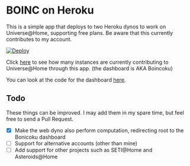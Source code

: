 # BOINC on Heroku

This is a simple app that deploys to two Heroku dynos to work on Universe@Home, supporting free plans. Be aware that this currently contributes to my account.

[![Deploy](https://www.herokucdn.com/deploy/button.svg)](https://heroku.com/deploy)

Click [here](http://boincoku.herokuapp.com/) to see how many instances are currently contributing to Universe@Home through this app. (the dashboard is AKA Boincoku)

You can look at the code for the dashboard [here](https://github.com/CrazyPython/boinc-dashboard-heroku).

## Todo
These things can be improved. I may add them in my spare time, but feel free to send a Pull Request.

 - [x] Make the web dyno also perform computation, redirecting root to the Bonicoku dashboard
 - [ ] Support for alternative accounts (other than mine)
 - [ ] Add support for other projects such as SETI@Home and Asteroids@Home

